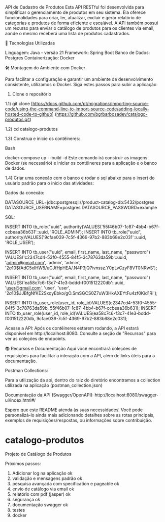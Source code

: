 API de Cadastro de Produtos
Esta API RESTful foi desenvolvida para simplificar o gerenciamento de produtos em seu sistema. Ela oferece funcionalidades para criar, ler, atualizar, excluir e gerar relatório de categorias e produtos  de forma eficiente e escalável. A API também possui um recurso para enviar o catálogo de produtos para os clientes via email, aonde o mesmo receberá uma lista de produtos cadastrados.

🚀 Tecnologias Utilizadas

Linguagem: Java - versão 21
Framework: Spring Boot
Banco de Dados: Postgres
Containerização: Docker

🛠️ Montagem do Ambiente com Docker

Para facilitar a configuração e garantir um ambiente de desenvolvimento consistente, utilizamos o Docker. Siga estes passos para subir a aplicação:

1) Clone o repositório

  1.1) git clone [https://docs.github.com/pt/migrations/importing-source-code/using-the-command-line-to-import-source-code/adding-locally-hosted-code-to-github]    (https://github.com/bgrbarbosadev/catalogo-produtos.git)

  1.2) cd catalogo-produtos

  1.3) Construa e inicie os contêineres:

  Bash
  
  docker-compose up --build -d
  Este comando irá construir as imagens Docker (se necessário) e iniciar os contêineres para a aplicação e o banco de dados.

  1.4) Criar uma conexão com o banco e rodar o sql abaixo para o insert do usuário padrão para o inicio das atividades:

  Dados da conexão: 
  
  DATASOURCE_URL=jdbc:postgresql://product-catalog-db:5432/postgres
  DATASOURCE_USERNAME=postgres
  DATASOURCE_PASSWORD=example

  SQL:

  INSERT INTO tb_role("uuid", authority)VALUES('55f46b07-1c87-4bb4-b67f-ccbeaa36b631'::uuid, 'ROLE_ADMIN');
  INSERT INTO tb_role("uuid", authority)VALUES('9cfae039-7c5f-4369-97b2-883b68e2c031'::uuid, 'ROLE_USER');
  
  INSERT INTO tb_user("uuid", email, first_name, last_name, "password")
  VALUES('c2347cd4-53f0-4555-84f5-3c78763da59b'::uuid, 'admin@gmail.com', 'admin', 'admin', '$2a$10$fAdC5xIHW5/uCJfHpHEA/.N4P3jQ7ivnssz.Y0pLvCzyF8VT0NRwS');
  
  INSERT INTO tb_user("uuid", email, first_name, last_name, "password")
  VALUES('ea58c7c6-f3c7-41e3-bddd-f001512220db'::uuid, 'user@gmail.com', 'user', 'user', '$2a$10$JJBfgNfKE2SxqyEbko/gO.SmSGCS0Z7uW3HkAXEYtFu4zf0Kid1Ri');
  
  INSERT INTO tb_user_role(user_id, role_id)VALUES(c2347cd4-53f0-4555-84f5-3c78763da59b, 55f46b07-1c87-4bb4-b67f-ccbeaa36b631);
  INSERT INTO tb_user_role(user_id, role_id)VALUES(ea58c7c6-f3c7-41e3-bddd-f001512220db, 9cfae039-7c5f-4369-97b2-883b68e2c031);

Acesse a API:
Após os contêineres estarem rodando, a API estará disponível em http://localhost:8080. Consulte a seção de "Recursos" para ver as coleções de endpoints.

📚 Recursos e Documentação
Aqui você encontrará coleções de requisições para facilitar a interação com a API, além de links úteis para a documentação.

Postman Collections:

Para a utilização da api, dentro do raiz do diretório encontramos a collection utilizada na aplicação (postman_collection.json)

Documentação da API (Swagger/OpenAPI): http://localhost:8080/swagger-ui/index.html#/

Espero que este README atenda às suas necessidades! Você pode personalizá-lo ainda mais adicionando detalhes sobre as rotas principais, exemplos de requisições/respostas, ou informações sobre contribuição.

# catalogo-produtos
Projeto de Catálogo de Produtos


Próximos passos:

1) Adicionar log na aplicação   ok       
2) validação e mensagens padrão ok
3) pesquisa avançada com specification e pageable ok
4) envio de catálogo via email ok
5) relatório com pdf (jasper) ok
6) segurança ok
8) documentação swagger ok
9) testes
10) docker

